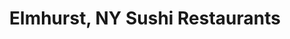 ---
layout: city
title: Elmhurst, NY Sushi Restaurants
permalink: /new-york/elmhurst/
stateAbbr: NY
stateName: New York
cityName: Elmhurst
---